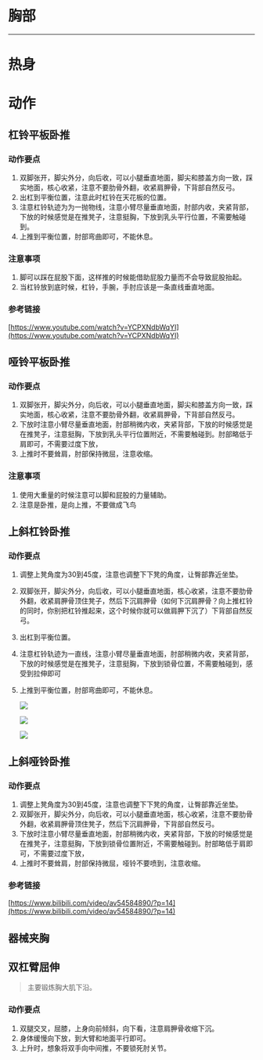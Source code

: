 # 胸部

----

# 热身

# 动作

## 杠铃平板卧推

###  动作要点

1. 双脚张开，脚尖外分，向后收，可以小腿垂直地面，脚尖和膝盖方向一致，踩实地面，核心收紧，注意不要肋骨外翻，收紧肩胛骨，下背部自然反弓。
2. 出杠到平衡位置，注意此时杠铃在天花板的位置。
3. 注意杠铃轨迹为为一抛物线，注意小臂尽量垂直地面，肘部内收，夹紧背部，下放的时候感觉是在推凳子，注意挺胸，下放到乳头平行位置，不需要触碰到。
4. 上推到平衡位置，肘部弯曲即可，不能休息。

### 注意事项

1. 脚可以踩在屁股下面，这样推的时候能借助屁股力量而不会导致屁股抬起。
2. 当杠铃放到底时候，杠铃，手腕，手肘应该是一条直线垂直地面。

### 参考链接

[https://www.youtube.com/watch?v=YCPXNdbWqYI](https://www.youtube.com/watch?v=YCPXNdbWqYI)

##  哑铃平板卧推

### 动作要点

1. 双脚张开，脚尖外分，向后收，可以小腿垂直地面，脚尖和膝盖方向一致，踩实地面，核心收紧，注意不要肋骨外翻，收紧肩胛骨，下背部自然反弓。
2. 下放时注意小臂尽量垂直地面，肘部稍微内收，夹紧背部，下放的时候感觉是在推凳子，注意挺胸，下放到乳头平行位置附近，不需要触碰到。肘部略低于肩即可，不需要过度下放，
3. 上推时不要耸肩，肘部保持微屈，注意收缩。

### 注意事项

1. 使用大重量的时候注意可以脚和屁股的力量辅助。
2. 注意是卧推，是向上推，不要做成飞鸟

##  上斜杠铃卧推

### 动作要点

1. 调整上凳角度为30到45度，注意也调整下下凳的角度，让臀部靠近坐垫。

2. 双脚张开，脚尖外分，向后收，可以小腿垂直地面，核心收紧，注意不要肋骨外翻，收紧肩胛骨顶住凳子，然后下沉肩胛骨（如何下沉肩胛骨？向上推杠铃的同时，你别把杠铃推起来，这个时候你就可以做肩胛下沉了）下背部自然反弓。

3. 出杠到平衡位置。

4. 注意杠铃轨迹为一直线，注意小臂尽量垂直地面，肘部稍微内收，夹紧背部，下放的时候感觉是在推凳子，注意挺胸，下放到锁骨位置，不需要触碰到，感受到拉伸即可

5. 上推到平衡位置，肘部弯曲即可，不能休息。

   

   ![](https://zhenyusu-blog.oss-cn-qingdao.aliyuncs.com/%E5%81%A5%E8%BA%AB/%E8%83%B8/3.png)

   ![](https://zhenyusu-blog.oss-cn-qingdao.aliyuncs.com/%E5%81%A5%E8%BA%AB/%E8%83%B8/2.png)

   ![](https://zhenyusu-blog.oss-cn-qingdao.aliyuncs.com/%E5%81%A5%E8%BA%AB/%E8%83%B8/Snipaste_2019-06-22_22-02-29.png)

##  上斜哑铃卧推

### 动作要点

1. 调整上凳角度为30到45度，注意也调整下下凳的角度，让臀部靠近坐垫。
2. 双脚张开，脚尖外分，向后收，可以小腿垂直地面，核心收紧，注意不要肋骨外翻，收紧肩胛骨顶住凳子，然后下沉肩胛骨，下背部自然反弓。
3. 下放时注意小臂尽量垂直地面，肘部稍微内收，夹紧背部，下放的时候感觉是在推凳子，注意挺胸，下放到锁骨位置附近，不需要触碰到。肘部略低于肩即可，不需要过度下放，
4. 上推时不要耸肩，肘部保持微屈，哑铃不要喷到，注意收缩。

### 参考链接

[https://www.bilibili.com/video/av54584890/?p=14](https://www.bilibili.com/video/av54584890/?p=14)

##  器械夹胸



## 双杠臂屈伸

> 主要锻炼胸大肌下沿。

### 动作要点

1. 双腿交叉，屈膝，上身向前倾斜，向下看，注意肩胛骨收缩下沉。
2. 身体缓慢向下放，到大臂和地面平行即可。
3. 上升时，想象将双手向中间推，不要锁死肘关节。